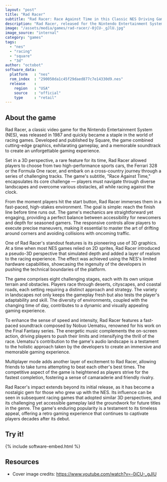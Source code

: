 ```yaml
---
layout: "post"
title: "Rad Racer"
subtitle: "Rad Racer: Race Against Time in this Classic NES Driving Game!"
description: "Rad Racer, released for the Nintendo Entertainment System (NES) in 1987, is a thrilling racing game that puts players behind the wheel of high-speed sports cars as they navigate challenging tracks, testing their reflexes and skill in a race against the clock."
image: "/assets/media/games/rad-racer/-0jCU-_gJlU.jpg"
image_source: "internal"
category: "games"
tags:
  - "nes"
  - "racing"
  - "square"
  - "3d"
author: "octobot"
software_data:
  platform   : "nes"
  rom_index  : "290050da1c45f29daed877c7e14330d9.nes"
  release    :
    region   : "USA"
    source   : "official"
    type     : "retail"
---
```


## About the game

Rad Racer, a classic video game for the Nintendo Entertainment System (NES), was released in 1987 and quickly became a staple in the world of racing games. Developed and published by Square, the game combined cutting-edge graphics, exhilarating gameplay, and a memorable soundtrack to create an unforgettable gaming experience.

Set in a 3D perspective, a rare feature for its time, Rad Racer allowed players to choose from two high-performance sports cars, the Ferrari 328 or the Formula One racer, and embark on a cross-country journey through a series of challenging tracks. The game's subtitle, "Race Against Time," encapsulates its core challenge — players must navigate through diverse landscapes and overcome various obstacles, all while racing against the clock.

From the moment players hit the start button, Rad Racer immerses them in a fast-paced, high-stakes environment. The goal is simple: reach the finish line before time runs out. The game's mechanics are straightforward yet engaging, providing a perfect balance between accessibility for newcomers and depth for seasoned gamers. The responsive controls allow players to execute precise maneuvers, making it essential to master the art of drifting around corners and avoiding collisions with oncoming traffic.

One of Rad Racer's standout features is its pioneering use of 3D graphics. At a time when most NES games relied on 2D sprites, Rad Racer introduced a pseudo-3D perspective that simulated depth and added a layer of realism to the racing experience. The effect was achieved using the NES's limited hardware capabilities, showcasing the ingenuity of the developers in pushing the technical boundaries of the platform.

The game comprises eight challenging stages, each with its own unique terrain and obstacles. Players race through deserts, cityscapes, and coastal roads, each setting requiring a distinct approach and strategy. The variety in landscapes not only keeps the gameplay fresh but also tests the player's adaptability and skill. The diversity of environments, coupled with the changing time of day, contributes to a dynamic and visually appealing gaming experience.

To enhance the sense of speed and intensity, Rad Racer features a fast-paced soundtrack composed by Nobuo Uematsu, renowned for his work on the Final Fantasy series. The energetic music complements the on-screen action, driving players to push their limits and intensifying the thrill of the race. Uematsu's contribution to the game's audio landscape is a testament to the holistic approach taken by the developers to create an immersive and memorable gaming experience.

Multiplayer mode adds another layer of excitement to Rad Racer, allowing friends to take turns attempting to beat each other's best times. The competitive aspect of the game is heightened as players strive for the fastest completion, fostering a sense of camaraderie and friendly rivalry.

Rad Racer's impact extends beyond its initial release, as it has become a nostalgic gem for those who grew up with the NES. Its influence can be seen in subsequent racing games that adopted similar 3D perspectives, and its challenging yet accessible gameplay laid the groundwork for future titles in the genre. The game's enduring popularity is a testament to its timeless appeal, offering a retro gaming experience that continues to captivate players decades after its debut.

## Try it!

{% include software-embed.html %}

## Resources

* Cover image credits: <https://www.youtube.com/watch?v=-0jCU-_gJlU>

